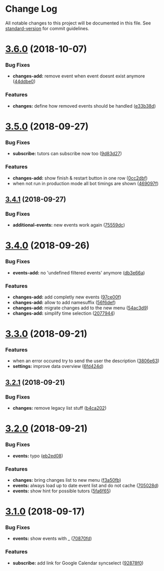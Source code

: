 # Change Log

All notable changes to this project will be documented in this file. See [standard-version](https://github.com/conventional-changelog/standard-version) for commit guidelines.

<a name="3.6.0"></a>
# [3.6.0](https://github.com/HAWHHCalendarBot/telegrambot/compare/v3.5.0...v3.6.0) (2018-10-07)


### Bug Fixes

* **changes-add:** remove event when event doesnt exist anymore ([44ddbe0](https://github.com/HAWHHCalendarBot/telegrambot/commit/44ddbe0))


### Features

* **changes:** define how removed events should be handled ([e33b38d](https://github.com/HAWHHCalendarBot/telegrambot/commit/e33b38d))



<a name="3.5.0"></a>
# [3.5.0](https://github.com/HAWHHCalendarBot/telegrambot/compare/v3.4.1...v3.5.0) (2018-09-27)


### Bug Fixes

* **subscribe:** tutors can subscribe now too ([9d83d27](https://github.com/HAWHHCalendarBot/telegrambot/commit/9d83d27))


### Features

* **changes-add:** show finish & restart button in one row ([0cc2dbf](https://github.com/HAWHHCalendarBot/telegrambot/commit/0cc2dbf))
* when not run in production mode all bot timings are shown ([469097f](https://github.com/HAWHHCalendarBot/telegrambot/commit/469097f))



<a name="3.4.1"></a>
## [3.4.1](https://github.com/HAWHHCalendarBot/telegrambot/compare/v3.4.0...v3.4.1) (2018-09-27)


### Bug Fixes

* **additional-events:** new events work again ([75559dc](https://github.com/HAWHHCalendarBot/telegrambot/commit/75559dc))



<a name="3.4.0"></a>
# [3.4.0](https://github.com/HAWHHCalendarBot/telegrambot/compare/v3.3.0...v3.4.0) (2018-09-26)


### Bug Fixes

* **events-add:** no 'undefined filtered events' anymore ([db3e66a](https://github.com/HAWHHCalendarBot/telegrambot/commit/db3e66a))


### Features

* **changes-add:** add completly new events ([97ce00f](https://github.com/HAWHHCalendarBot/telegrambot/commit/97ce00f))
* **changes-add:** allow to add namesuffix ([56f6def](https://github.com/HAWHHCalendarBot/telegrambot/commit/56f6def))
* **changes-add:** migrate changes add to the new menu ([54ac3d9](https://github.com/HAWHHCalendarBot/telegrambot/commit/54ac3d9))
* **changes-add:** simplify time selection ([2077944](https://github.com/HAWHHCalendarBot/telegrambot/commit/2077944))



<a name="3.3.0"></a>
# [3.3.0](https://github.com/HAWHHCalendarBot/telegrambot/compare/v3.2.1...v3.3.0) (2018-09-21)


### Features

* when an error occured try to send the user the description ([3806e63](https://github.com/HAWHHCalendarBot/telegrambot/commit/3806e63))
* **settings:** improve data overview ([6fd424d](https://github.com/HAWHHCalendarBot/telegrambot/commit/6fd424d))



<a name="3.2.1"></a>
## [3.2.1](https://github.com/HAWHHCalendarBot/telegrambot/compare/v3.2.0...v3.2.1) (2018-09-21)


### Bug Fixes

* **changes:** remove legacy list stuff ([b4ca202](https://github.com/HAWHHCalendarBot/telegrambot/commit/b4ca202))



<a name="3.2.0"></a>
# [3.2.0](https://github.com/HAWHHCalendarBot/telegrambot/compare/v3.1.0...v3.2.0) (2018-09-21)


### Bug Fixes

* **events:** typo ([eb2ed08](https://github.com/HAWHHCalendarBot/telegrambot/commit/eb2ed08))


### Features

* **changes:** bring changes list to new menu ([f3a50fb](https://github.com/HAWHHCalendarBot/telegrambot/commit/f3a50fb))
* **events:** always load up to date event list and do not cache ([705028d](https://github.com/HAWHHCalendarBot/telegrambot/commit/705028d))
* **events:** show hint for possible tutors ([5fa6f65](https://github.com/HAWHHCalendarBot/telegrambot/commit/5fa6f65))



<a name="3.1.0"></a>
# [3.1.0](https://github.com/HAWHHCalendarBot/telegrambot/compare/v3.0.0...v3.1.0) (2018-09-17)


### Bug Fixes

* **events:** show events with _ ([70870fd](https://github.com/HAWHHCalendarBot/telegrambot/commit/70870fd))


### Features

* **subscribe:** add link for Google Calendar syncselect ([92878f0](https://github.com/HAWHHCalendarBot/telegrambot/commit/92878f0))
